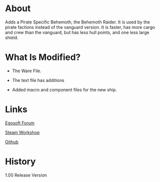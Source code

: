 # About

Adds a Pirate Specific Behemoth, the Behemoth Raider. It is used by the pirate factions instead of the vanguard version. It is faster, has more cargo and crew than the vanguard, but has less hull points, and one less large shield.

# What Is Modified?

* The Ware File.

* The text file has additions

* Added macro and component files for the new ship.

# Links

[Egosoft Forum]()

[Steam Workshop](https://steamcommunity.com/sharedfiles/filedetails/?id=1900763039)

[Github](https://github.com/rovermicrover/x4-piratebehemothraider)

# History

1.00 Release Version